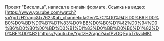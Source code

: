 Проект "Виселица", написал в онлайн формате. Ссылка на видео: [https://www.youtube.com/watch?v=YprtzH2ragc&t=762s&ab_channel=JaGen%7C%D0%94%D0%B6%D0%B0%D0%BD%D0%B1%D1%83%D0%BB%D0%B0%D1%82%D0%94%D0%B6%D0%B0%D0%BD%D0%B1%D1%83%D0%BB%D0%B0%D1%82%D0%BE%D0%B2](https://youtu.be/YprtzH2ragc?si=fPvOQjEqbT7kvcMK)
